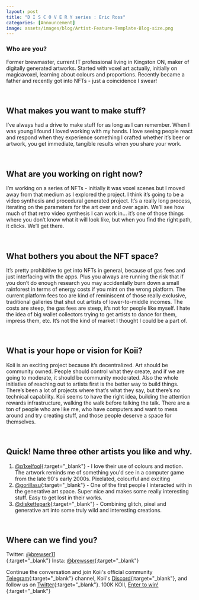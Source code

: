 ```yaml
---
layout: post
title: "D I S C O V E R Y series : Eric Ross"
categories: [Announcement]
image: assets/images/blog/Artist-Feature-Template-Blog-size.png
---
```


### Who are you?

Former brewmaster, current IT professional living in Kingston ON, maker of digitally generated artworks. Started with voxel art actually, initially on magicavoxel, learning about colours and proportions. Recently became a father and recently got into NFTs - just a coincidence I swear!

<br>

## What makes you want to make stuff?

I’ve always had a drive to make stuff for as long as I can remember. When I was young I found I loved working with my hands. I love seeing people react and respond when they experience something I crafted whether it’s beer or artwork, you get immediate, tangible results when you share your work.

<br>

## What are you working on right now?

I’m working on a series of NFTs - initially it was voxel scenes but I moved away from that medium as I explored the project. I think it’s going to be a video synthesis and procedural generated project. It’s a really long process, iterating on the parameters for the art over and over again. We’ll see how much of that retro video synthesis I can work in… it’s one of those things where you don’t know what it will look like, but when you find the right path, it clicks. We’ll get there.

<br>

## What bothers you about the NFT space?

It’s pretty prohibitive to get into NFTs in general, because of gas fees and just interfacing with the apps. Plus you always are running the risk that if you don’t do enough research you may accidentally burn down a small rainforest in terms of energy costs if you mint on the wrong platform. The current platform fees too are kind of reminiscent of those really exclusive, traditional galleries that shut out artists of lower-to-middle incomes. The costs are steep, the gas fees are steep, it’s not for people like myself. I hate the idea of big wallet collectors trying to get artists to dance for them, impress them, etc. It’s not the kind of market I thought I could be a part of.

<br>

## What is your hope or vision for Koii?

Koii is an exciting project because it’s decentralized. Art should be community owned. People should control what they create, and if we are going to moderate, it should be community moderated. Also the whole initiative of reaching out to artists first is the better way to build things. There’s been a lot of projects where that’s what they say, but there’s no technical capability. Koii seems to have the right idea, building the attention rewards infrastructure, walking the walk before talking the talk. There are a ton of people who are like me, who have computers and want to mess around and try creating stuff, and those people deserve a space for themselves.

<br>

## Quick! Name three other artists you like and why.

1. [@p1xelfool](https://twitter.com/p1xelfool){:target="\_blank"} - I love their use of colours and motion. The artwork reminds me of something you'd see in a computer game from the late 90's early 2000s. Pixelated, colourful and exciting
2. [@gorillasu](https://twitter.com/gorillasu){:target="\_blank"} - One of the first people I interacted with in the generative art space. Super nice and makes some really interesting stuff. Easy to get lost in their works.
3. [@diskettepark](https://twitter.com/diskettepark){:target="\_blank"} - Combining glitch, pixel and generative art into some truly wild and interesting creations.

<br>

## Where can we find you?

Twitter: [@brewser11](https://twitter.com/BREWSER11)<br>{:target="\_blank"}
Insta: [@brewsser](https://www.instagram.com/brewsser/){:target="\_blank"}

Continue the conversation and join Koii's official community [Telegram](https://t.me/joinchat/OEHs_8T9-8ZhZmU5){:target="\_blank"} channel, Koii's [Discord](https://discord.gg/koii-network){:target="\_blank"}, and follow us on [Twitter](https://twitter.com/KoiiNetwork){:target="\_blank"}. 100K KOII, [Enter to win!](https://gleam.io/c3Cwz/-welcome-to-the-koii-drop-){:target="\_blank"}
